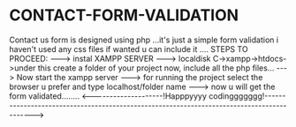 # CONTACT-FORM-VALIDATION
 Contact us form is designed using php ...it's just a simple form validation i haven't used any css files if wanted u can include it ....
 STEPS TO PROCEED:
     ---> instal XAMPP SERVER
     ---> localdisk C->xampp->htdocs->under this create a folder of your project now, include all the php files...
     ---> Now start the xampp server
     ---> for running the project select the browser u prefer and type localhost/folder name 
     ---> now u will get the form validated........
     <--------------------!Happpyyyy codinggggggg!------------------------------------------------------------------------------------------->
